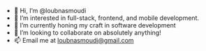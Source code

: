 - 👋 Hi, I’m @loubnasmoudi
- 👀 I’m interested in full-stack, frontend, and mobile development.
- 🌱 I’m currently honing my craft in software development 
- 💞️ I’m looking to collaborate on absolutely anything! 
- 📫 Email me at loubnasmoudi@gmail.com

<!---
loubnasmoudi/loubnasmoudi is a ✨ special ✨ repository because its `README.md` (this file) appears on your GitHub profile.
You can click the Preview link to take a look at your changes.
--->
